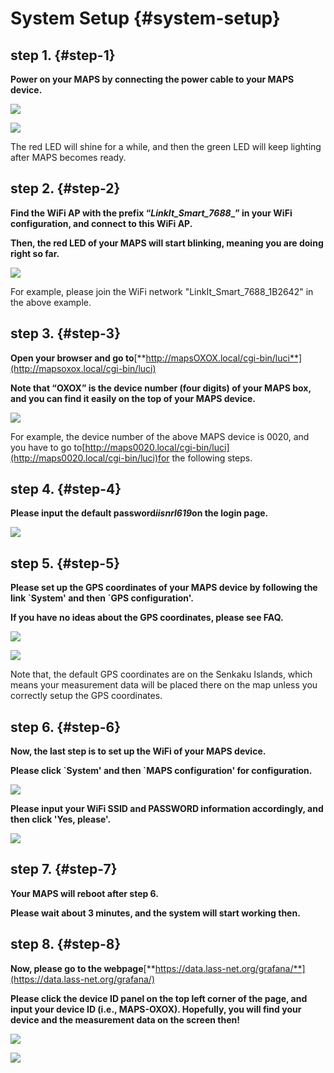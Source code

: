 # System Setup {#system-setup}

## step 1. {#step-1}

**Power on your MAPS by connecting the power cable to your MAPS device.**

![](https://jack77121.gitbooks.io/maps-v5-1-user-guide/content/assets/poweron_01.png)

![](https://jack77121.gitbooks.io/maps-v5-1-user-guide/content/assets/poweron_02.png)

The red LED will shine for a while, and then the green LED will keep lighting after MAPS becomes ready.

## step 2. {#step-2}

**Find the WiFi AP with the prefix “**_**LinkIt\_Smart\_7688**_**\_” in your WiFi configuration, and connect to this WiFi AP.**

**Then, the red LED of your MAPS will start blinking, meaning you are doing right so far.**

![](https://jack77121.gitbooks.io/maps-v5-1-user-guide/content/assets/findap.png)

For example, please join the WiFi network "LinkIt\_Smart\_7688\_1B2642" in the above example.

## step 3. {#step-3}

**Open your browser and go to**[**http://mapsOXOX.local/cgi-bin/luci**](http://mapsoxox.local/cgi-bin/luci)

**Note that “OXOX” is the device number \(four digits\) of your MAPS box, and you can find it easily on the top of your MAPS device.**

![](https://jack77121.gitbooks.io/maps-v5-1-user-guide/content/assets/mapssticker.png)

For example, the device number of the above MAPS device is 0020, and you have to go to[http://maps0020.local/cgi-bin/luci](http://maps0020.local/cgi-bin/luci)for the following steps.

## step 4. {#step-4}

**Please input the default password**_**iisnrl619**_**on the login page.**

![](https://jack77121.gitbooks.io/maps-v5-1-user-guide/content/assets/login.png)

## step 5. {#step-5}

**Please set up the GPS coordinates of your MAPS device by following the link \`System' and then \`GPS configuration'.**

**If you have no ideas about the GPS coordinates, please see FAQ.**

![](https://jack77121.gitbooks.io/maps-v5-1-user-guide/content/assets/gps01.png)

![](https://jack77121.gitbooks.io/maps-v5-1-user-guide/content/assets/gps02.png)

Note that, the default GPS coordinates are on the Senkaku Islands, which means your measurement data will be placed there on the map unless you correctly setup the GPS coordinates.

## step 6. {#step-6}

**Now, the last step is to set up the WiFi of your MAPS device.**

**Please click \`System' and then \`MAPS configuration' for configuration.**

![](https://jack77121.gitbooks.io/maps-v5-1-user-guide/content/assets/maps_config01.png)

**Please input your WiFi SSID and PASSWORD information accordingly, and then click 'Yes, please'.**

![](https://jack77121.gitbooks.io/maps-v5-1-user-guide/content/assets/maps_config02.png)

## step 7. {#step-7}

**Your MAPS will reboot after step 6.**

**Please wait about 3 minutes, and the system will start working then.**

## step 8. {#step-8}

**Now, please go to the webpage**[**https://data.lass-net.org/grafana/**](https://data.lass-net.org/grafana/)

**Please click the device ID panel on the top left corner of the page, and input your device ID \(i.e., MAPS-OXOX\). Hopefully, you will find your device and the measurement data on the screen then!**

![](https://jack77121.gitbooks.io/maps-v5-1-user-guide/content/assets/grafana01.png)

![](https://jack77121.gitbooks.io/maps-v5-1-user-guide/content/assets/grafana02.png)

